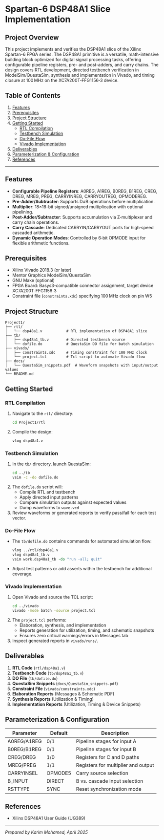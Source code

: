 # Spartan-6 DSP48A1 Slice Implementation

## Project Overview

This project implements and verifies the DSP48A1 slice of the Xilinx Spartan-6 FPGA series. The DSP48A1 primitive is a versatile, math-intensive building block optimized for digital signal processing tasks, offering configurable pipeline registers, pre- and post-adders, and carry chains. The design covers RTL development, directed testbench verification in ModelSim/QuestaSim, synthesis and implementation in Vivado, and timing closure at 100 MHz on the XC7A200T‑FFG1156‑3 device.

## Table of Contents

1. [Features](#features)
2. [Prerequisites](#prerequisites)
3. [Project Structure](#project-structure)
4. [Getting Started](#getting-started)
   - [RTL Compilation](#rtl-compilation)
   - [Testbench Simulation](#testbench-simulation)
   - [Do-File Flow](#do-file-flow)
   - [Vivado Implementation](#vivado-implementation)
5. [Deliverables](#deliverables)
6. [Parameterization & Configuration](#parameterization--configuration)
7. [References](#references)

---

## Features

- **Configurable Pipeline Registers**: A0REG, A1REG, B0REG, B1REG, CREG, DREG, MREG, PREG, CARRYINREG, CARRYOUTREG, OPMODEREG.
- **Pre-Adder/Subtracter**: Supports D±B operations before multiplication.
- **Multiplier**: 18×18-bit signed/unsigned multiplication with optional pipelining.
- **Post-Adder/Subtracter**: Supports accumulation via Z‑multiplexer and carry chain operations.
- **Carry Cascade**: Dedicated CARRYIN/CARRYOUT ports for high‑speed cascaded arithmetic.
- **Dynamic Operation Modes**: Controlled by 6‑bit OPMODE input for flexible arithmetic functions.

## Prerequisites

- Xilinx Vivado 2018.3 (or later)
- Mentor Graphics ModelSim/QuestaSim
- GNU Make (optional)
- FPGA Board: Basys3-compatible connector assignment, target device XC7A200T‑FFG1156‑3
- Constraint file (`constraints.xdc`) specifying 100 MHz clock on pin W5

## Project Structure

```plaintext
Project1/
├── rtl/
│   └── dsp48a1.v           # RTL implementation of DSP48A1 slice
├── tb/
│   ├── dsp48a1_tb.v        # Directed testbench source
│   └── dofile.do           # QuestaSim DO file for batch simulation
├── vivado/
│   ├── constraints.xdc     # Timing constraint for 100 MHz clock
│   └── project.tcl         # Tcl script to automate Vivado flow
├── docs/
│   └── QuestaSim_snippets.pdf  # Waveform snapshots with input/output values
└── README.md
```

## Getting Started

### RTL Compilation

1. Navigate to the `rtl/` directory:
   ```bash
   cd Project1/rtl
   ```
2. Compile the design:
   ```bash
   vlog dsp48a1.v
   ```

### Testbench Simulation

1. In the `tb/` directory, launch QuestaSim:
   ```bash
   cd ../tb
   vsim -c -do dofile.do
   ```
2. The `dofile.do` script will:
   - Compile RTL and testbench
   - Apply directed input patterns
   - Compare simulation outputs against expected values
   - Dump waveforms to `wave.vcd`
3. Review waveforms or generated reports to verify pass/fail for each test vector.

### Do-File Flow

- The `tb/dofile.do` contains commands for automated simulation flow:
  ```tcl
  vlog ../rtl/dsp48a1.v
  vlog dsp48a1_tb.v
  vsim work.dsp48a1_tb -do "run -all; quit"
  ```
- Adjust test patterns or add asserts within the testbench for additional coverage.

### Vivado Implementation

1. Open Vivado and source the TCL script:
   ```bash
   cd ../vivado
   vivado -mode batch -source project.tcl
   ```
2. The `project.tcl` performs:
   - Elaboration, synthesis, and implementation
   - Reports generation for utilization, timing, and schematic snapshots
   - Ensures zero critical warnings/errors in Messages tab
3. Inspect generated reports in `vivado/runs/`.

## Deliverables

1. **RTL Code** (`rtl/dsp48a1.v`)
2. **Testbench Code** (`tb/dsp48a1_tb.v`)
3. **DO File** (`tb/dofile.do`)
4. **QuestaSim Snippets** (`docs/QuestaSim_snippets.pdf`)
5. **Constraint File** (`vivado/constraints.xdc`)
6. **Elaboration Reports** (Messages & Schematic PDF)
7. **Synthesis Reports** (Utilization & Timing)
8. **Implementation Reports** (Utilization, Timing & Device Snippets)

## Parameterization & Configuration

| Parameter   | Default | Description                         |
| ----------- | ------- | ----------------------------------- |
| A0REG/A1REG | 0/1     | Pipeline stages for input A         |
| B0REG/B1REG | 0/1     | Pipeline stages for input B         |
| CREG/DREG   | 1/0     | Registers for C and D paths         |
| MREG/PREG   | 1/1     | Registers for multiplier and output |
| CARRYINSEL  | OPMODE5 | Carry source selection              |
| B_INPUT     | DIRECT  | B vs. cascade input selection       |
| RSTTYPE     | SYNC    | Reset synchronization mode          |

## References

- Xilinx DSP48A1 User Guide (UG389)

---

*Prepared by Karim Mohamed, April 2025*

